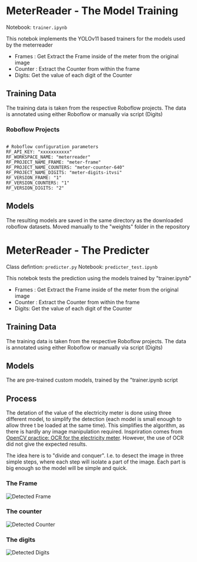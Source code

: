 # MeterReader - The Model Training

Notebook: `trainer.ipynb`

This notebok implements the YOLOv11 based trainers for the models used by the meterreader

- Frames : Get Extract the Frame inside of the meter from the original image
- Counter : Extract the Counter from within the frame
- Digits: Get the value of each digit of the Counter

## Training Data

The training data is taken from the respective Roboflow projects. The data is annotated using either Roboflow or manually via script (Digits)

### Roboflow Projects

```

# Roboflow configuration parameters
RF_API_KEY: "xxxxxxxxxxx"
RF_WORKSPACE_NAME: "meterreader"
RF_PROJECT_NAME_FRAME: "meter-frame"
RF_PROJECT_NAME_COUNTERS: "meter-counter-640"
RF_PROJECT_NAME_DIGITS: "meter-digits-itvsi"
RF_VERSION_FRAME: "1"
RF_VERSION_COUNTERS: "1"
RF_VERSION_DIGITS: "2"

```

## Models

The resulting models are saved in the same directory as the downloaded roboflow datasets. 
Moved manually to the "weights" folder in the repository


# MeterReader - The Predicter

Class defintion: `predicter.py` 
Notebook: `predicter_test.ipynb`


This notebok tests the prediction using the models trained by "trainer.ipynb"

- Frames : Get Extract the Frame inside of the meter from the original image
- Counter : Extract the Counter from within the frame
- Digits: Get the value of each digit of the Counter

## Training Data

The training data is taken from the respective Roboflow projects. The data is annotated using either Roboflow or manually via script (Digits)

## Models

The are pre-trained custom models, trained by the "trainer.ipynb script


## Process
The detation of the value of the electricity meter is done using three different model, to simplify the detection (each model is small enough to allow three t be loaded at the same time). This simplifies the algorithm, as there is hardly any image manipulation required. Inspriration comes from [OpenCV practice: OCR for the electricity meter](https://en.kompf.de/cplus/emeocv.html). However, the use of OCR did not give the expected results.

The idea here is to "divide and conquer". I.e. to desect the image in three simple steps, where each step will isolate a part of the image. Each part is big enough so the model will be simple and quick.


### The Frame

![Detected Frame](static/detected-frame.jpg)

### The counter

![Detected Counter](static/detected-counter.jpg)

### The digits

![Detected Digits](static/detected-digits.jpg)




